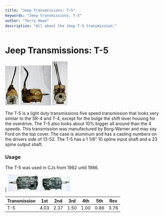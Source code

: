```yaml
---
title: "Jeep Transmissions: T-5"
keywords: "Jeep transmissions, T-5"
author: "Terry Howe"
description: "All about the Jeep T-5 transmission."
---
```

# Jeep Transmissions: T-5

[![T-5 front](../../img/transmission/factory/t501f_.jpg)](../../img/transmission/factory/t501f.jpg) [![T-5 side](../../img/transmission/factory/t501s_.jpg)](../../img/transmission/factory/t501s.jpg) [![T-5 back](../../img/transmission/factory/t501b_.jpg)](../../img/transmission/factory/t501b.jpg)

The T-5 is a light duty transmissions five speed transmission that looks very similar to the SR-4 and T-4, except for the bulge the shift lever housing for the overdrive. The T-5 also looks about 10% bigger all around than the 4 speeds. This transmission was manufactured by Borg-Warner and may say Ford on the top cover. The case is aluminum and has a casting numbers on the drivers side of 13-52. The T-5 has a 1 1/8" 10 spline input shaft and a 23 spine output shaft.

### Usage

The T-5 was used in CJs from 1982 until 1986.

| [![T-5 side](../../img/transmission/factory/t5ds_.jpg)](../../img/transmission/factory/t5ds.jpg) [![T-5 passenger side](../../img/transmission/factory/t5ps_.jpg)](../../img/transmission/factory/t5ps.jpg)

| Transmission | 1st  | 2nd  | 3rd  | 4th  | 5th  | Rev  |
|--------------|------|------|------|------|------|------|
| T-5          | 4.03 | 2.37 | 1.50 | 1.00 | 0.86 | 3.76 |
